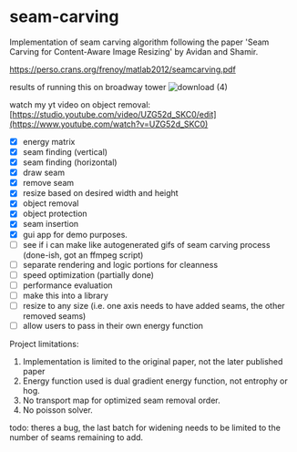 # seam-carving
Implementation of seam carving algorithm following the paper 'Seam Carving for Content-Aware Image Resizing' by Avidan and Shamir.

https://perso.crans.org/frenoy/matlab2012/seamcarving.pdf

results of running this on broadway tower
![download (4)](https://github.com/user-attachments/assets/00ee6a46-7a5c-4927-b0f6-d6f9bca5d842)

watch my yt video on object removal:
[https://studio.youtube.com/video/UZG52d_SKC0/edit](https://www.youtube.com/watch?v=UZG52d_SKC0)

- [x] energy matrix
- [x] seam finding (vertical)
- [x] seam finding (horizontal)
- [x] draw seam
- [x] remove seam
- [x] resize based on desired width and height
- [x] object removal
- [x] object protection
- [x] seam insertion
- [x] gui app for demo purposes.
- [ ] see if i can make like autogenerated gifs of seam carving process (done-ish, got an ffmpeg script)
- [ ] separate rendering and logic portions for cleanness
- [ ] speed optimization (partially done)
- [ ] performance evaluation
- [ ] make this into a library
- [ ] resize to any size (i.e. one axis needs to have added seams, the other removed seams)
- [ ] allow users to pass in their own energy function

Project limitations:
1. Implementation is limited to the original paper, not the later published paper
2. Energy function used is dual gradient energy function, not entrophy or hog.
3. No transport map for optimized seam removal order.
4. No poisson solver.

todo: theres a bug, the last batch for widening needs to be limited to the number of seams remaining to add.